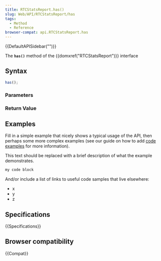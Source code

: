 ```yaml
---
title: RTCStatsReport.has()
slug: Web/API/RTCStatsReport/has
tags:
  - Method
  - Reference
browser-compat: api.RTCStatsReport.has
---
```

{{DefaultAPISidebar("")}}

The **`has()`** method of the {{domxref("RTCStatsReport")}} interface 

## Syntax

```js
has();
```

### Parameters



### Return Value



## Examples

Fill in a simple example that nicely shows a typical usage of the API, then perhaps some more complex examples (see our guide on how to add [code examples](/en-US/docs/MDN/Contribute/Structures/Code_examples) for more information).

This text should be replaced with a brief description of what the example demonstrates.

```js
my code block
```

And/or include a list of links to useful code samples that live elsewhere:

*   x
*   y
*   z

## Specifications

{{Specifications}}

## Browser compatibility

{{Compat}}

